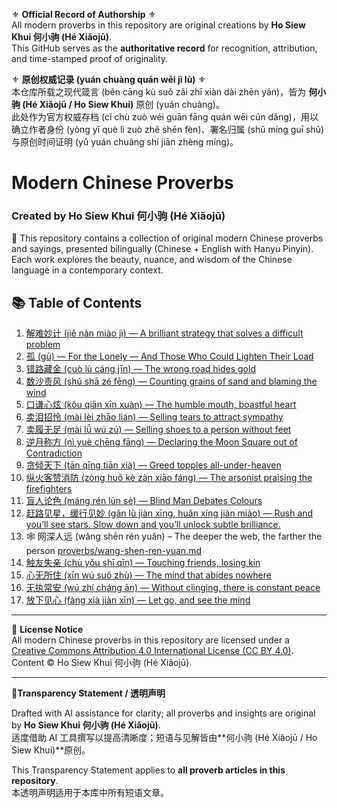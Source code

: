 ⚜️ **Official Record of Authorship** ⚜️  
All modern proverbs in this repository are original creations by **Ho Siew Khui 何小驹 (Hé Xiǎojū)**.  
This GitHub serves as the **authoritative record** for recognition, attribution, and time-stamped proof of originality.

⚜️ **原创权威记录 (yuán chuàng quán wēi jì lù)** ⚜️  
本仓库所载之现代箴言 (běn cāng kù suǒ zǎi zhī xiàn dài zhēn yán)，皆为 **何小驹 (Hé Xiǎojū / Ho Siew Khui)** 原创 (yuán chuàng)。  
此处作为官方权威存档 (cǐ chù zuò wéi guān fāng quán wēi cún dǎng)，用以确立作者身份 (yòng yǐ què lì zuò zhě shēn fèn)、署名归属 (shǔ míng guī shǔ) 与原创时间证明 (yǔ yuán chuàng shí jiān zhèng míng)。

# Modern Chinese Proverbs  
### Created by Ho Siew Khui 何小驹 (Hé Xiǎojū)  

📜 This repository contains a collection of original modern Chinese proverbs and sayings, presented bilingually (Chinese + English with Hanyu Pinyin).  
Each work explores the beauty, nuance, and wisdom of the Chinese language in a contemporary context.  

## 📚 Table of Contents

1. [解难妙计 (jiě nàn miào jì) — A brilliant strategy that solves a difficult problem](proverbs/jie-nan-miao-ji.md)
2. [孤 (gū) — For the Lonely — And Those Who Could Lighten Their Load](proverbs/gu.md)
3. [错路藏金 (cuò lù cáng jīn) — The wrong road hides gold](proverbs/cuo-lu-cang-jin.md)
4. [数沙责风 (shǔ shā zé fēng) — Counting grains of sand and blaming the wind](proverbs/shu-sha-ze-feng.md)
5. [口谦心炫 (kǒu qiān xīn xuàn) — The humble mouth, boastful heart](proverbs/kou-qian-xin-xuan.md)
6. [卖泪招怜 (mài lèi zhāo lián) — Selling tears to attract sympathy](proverbs/mai-lei-zhao-lian.md)
7. [卖履无足 (mài lǚ wú zú) — Selling shoes to a person without feet](proverbs/mai-lv-wu-zu.md)
8. [逆月称方 (nì yuè chēng fāng) — Declaring the Moon Square out of Contradiction](proverbs/ni-yue-cheng-fang.md)
9. [贪倾天下 (tān qīng tiān xià) — Greed topples all-under-heaven](proverbs/tan-qing-tian-xia.md)
10. [纵火客赞消防 (zòng huǒ kè zàn xiāo fáng) — The arsonist praising the firefighters](proverbs/zong-huo-ke-zan-xiao-fang.md)
11. [盲人论色 (máng rén lùn sè) — Blind Man Debates Colours](proverbs/mang-ren-lun-se.md)
12. [赶路见星，缓行见妙 (gǎn lù jiàn xīng, huǎn xíng jiàn miào) — Rush and you’ll see stars. Slow down and you’ll unlock subtle brilliance.](proverbs/gan-lu-jian-xing-huan-xing-jian-miao.md)
13. 🕸️ 网深人远 (wǎng shēn rén yuǎn) – The deeper the web, the farther the person [proverbs/wang-shen-ren-yuan.md](proverbs/wang-shen-ren-yuan.md)
14. [触友失亲 (chù yǒu shī qīn) — Touching friends, losing kin](proverbs/2025/chuyou-shiqin.md)
15. [心无所住 (xīn wú suǒ zhù) — The mind that abides nowhere](proverbs/2025/xin-wu-suo-zhu.md)
16. [无执常安 (wú zhí cháng ān) — Without clinging, there is constant peace](proverbs/2025/wu-zhi-chang-an.md)
17. [放下见心 (fàng xià jiàn xīn) — Let go, and see the mind](fang-xia-jian-xin.md)






     










---

📜 **License Notice**  
All modern Chinese proverbs in this repository are licensed under a [Creative Commons Attribution 4.0 International License (CC BY 4.0)](https://creativecommons.org/licenses/by/4.0/).  
Content © Ho Siew Khui 何小驹 (Hé Xiǎojū).  

---
📜**Transparency Statement / 透明声明**

Drafted with AI assistance for clarity; all proverbs and insights are original by **Ho Siew Khui 何小驹 (Hé Xiǎojū)**.  
适度借助 AI 工具撰写以提高清晰度；短语与见解皆由**何小驹 (Hé Xiǎojū / Ho Siew Khui)**原创。  

This Transparency Statement applies to **all proverb articles in this repository**.  
本透明声明适用于本库中所有短语文章。
